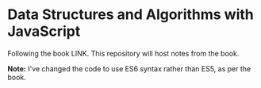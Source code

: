 # Data Structures and Algorithms with JavaScript 

Following the book LINK. This repository will host notes from the book. 

**Note:** I've changed the code to use ES6 syntax rather than ES5, as per the book. 